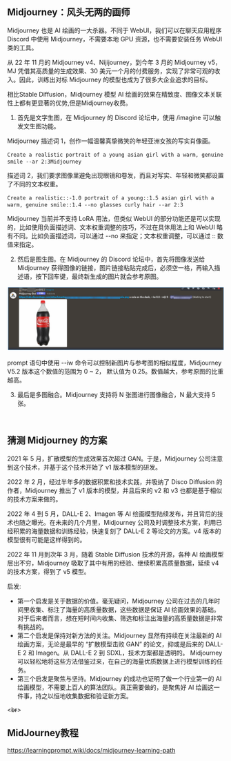 ## Midjourney：风头无两的画师
Midjourney 也是 AI 绘画的一大杀器。不同于 WebUI，我们可以在聊天应用程序 Discord 中使用 Midjourney，不需要本地 GPU 资源，也不需要安装任务 WebUI 类的工具。

从 22 年 11 月的 Midjourney v4、Nijijourney，到今年 3 月的 Midjourney v5，MJ 凭借其高质量的生成效果、30 美元一个月的付费服务，实现了非常可观的收入。因此，训练出对标 Midjourney 的模型也成为了很多大企业追求的目标。

相比Stable Diffusion，Midjourney 模型 AI 绘画的效果在精致度、图像文本关联性上都有更显著的优势,但是Midjourney收费。

1. 首先是文字生图，在 Midjourney 的 Discord 论坛中，使用 /imagine 可以触发文生图功能。

Midjourney 描述词 1，创作一幅温馨真挚微笑的年轻亚洲女孩的写实肖像画。
```
Create a realistic portrait of a young asian girl with a warm, genuine smile --ar 2:3Midjourney 
```
描述词 2，我们要求图像里避免出现眼镜和卷发，而且对写实、年轻和微笑都设置了不同的文本权重。
```
Create a realistic::-1.0 portrait of a young::1.5 asian girl with a warm, genuine smile::1.4 --no glasses curly hair --ar 2:3
```
Midjourney 当前并不支持 LoRA 用法，但类似 WebUI 的部分功能还是可以实现的，比如使用负面描述词、文本权重调整的技巧，不过在具体用法上和 WebUI 略有不同。比如负面描述词，可以通过 --no 来指定；文本权重调整，可以通过 :: 数值来指定。

2. 然后是图生图。在 Midjourney 的 Discord 论坛中，首先将图像发送给 Midjourney 获得图像的链接，图片链接粘贴完成后，必须空一格，再输入描述语，按下回车键，最终新生成的图片就会参考原图。

<img src="./images/image2image.webp" />

prompt 语句中使用 --iw 命令可以控制新图片与参考图的相似程度，Midjourney V5.2 版本这个数值的范围为 0 ~ 2， 默认值为 0.25。数值越大，参考原图的比重越高。


3. 最后是多图融合。Midjourney 支持将 N 张图进行图像融合，N 最大支持 5 张。

<br>

## 猜测 Midjourney 的方案
2021 年 5 月，扩散模型的生成效果首次超过 GAN。于是，Midjourney 公司注意到这个技术，并基于这个技术开始了 v1 版本模型的研发。

2022 年 2 月，经过半年多的数据积累和技术实践，并吸纳了 Disco Diffusion 的作者，Midjourney 推出了 v1 版本的模型，并且后来的 v2 和 v3 也都是基于相似的技术方案来做的。

2022 年 4 到 5 月，DALL-E 2、Imagen 等 AI 绘画模型陆续发布，并且背后的技术也随之曝光。在未来的几个月里，Midjourney 公司及时调整技术方案，利用已经积累的海量数据和训练经验，快速复刻了 DALL-E 2 等论文的方案。v4 版本的模型很有可能是这样得到的。

2022 年 11 月到次年 3 月，随着 Stable Diffusion 技术的开源，各种 AI 绘画模型层出不穷，Midjourney 吸取了其中有用的经验、继续积累高质量数据，延续 v4 的技术方案，得到了 v5 模型。

启发:
- 第一个启发是关于数据的价值。毫无疑问，Midjourney 公司在过去的几年时间里收集、标注了海量的高质量数据，这些数据是保证 AI 绘画效果的基础。对于后来者而言，想在短时间内收集、筛选和标注出海量的高质量数据是非常有挑战的。
- 第二个启发是保持对新方法的关注。Midjourney 显然有持续在关注最新的 AI 绘画方案，无论是最早的 “扩散模型击败 GAN” 的论文，抑或是后来的 DALL-E 2 和 Imagen。从 DALL-E 2 到 SDXL，技术方案都是透明的。
Midjourney 可以轻松地将这些方法借鉴过来，在自己的海量优质数据上进行模型训练的任务。
- 第三个启发是聚焦与坚持。Midjourney 的成功也证明了做一个行业第一的 AI 绘画模型，不需要上百人的算法团队。真正需要做的，是聚焦好 AI 绘画这一件事，持之以恒地收集数据和验证新方案。

<~~br~~>

## MidJourney教程
https://learningprompt.wiki/docs/midjourney-learning-path